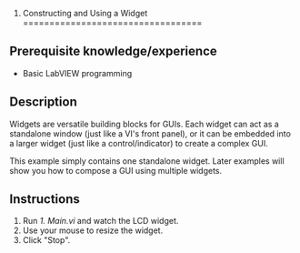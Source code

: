 1. Constructing and Using a Widget
==================================

Prerequisite knowledge/experience
---------------------------------
- Basic LabVIEW programming


Description
-----------
Widgets are versatile building blocks for GUIs. Each widget can act as a
standalone window (just like a VI's front panel), or it can be embedded into a
larger widget (just like a control/indicator) to create a complex GUI.

This example simply contains one standalone widget. Later examples will show
you how to compose a GUI using multiple widgets.


Instructions
------------
1. Run _1. Main.vi_ and watch the LCD widget.
2. Use your mouse to resize the widget.
3. Click "Stop".
